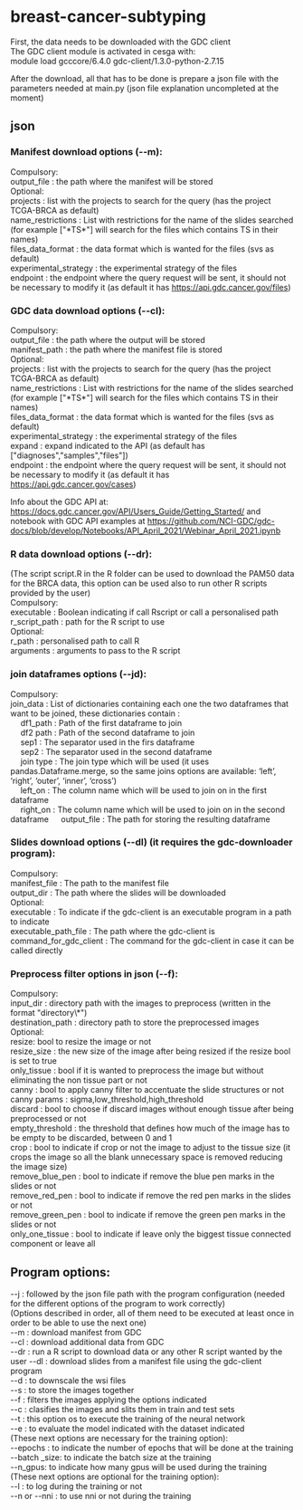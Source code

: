 # breast-cancer-subtyping

First, the data needs to be downloaded with the GDC client  
The GDC client module is activated in cesga with:  
module load gcccore/6.4.0 gdc-client/1.3.0-python-2.7.15  

After the download, all that has to be done is prepare a json file with the parameters needed at main.py
(json file explanation uncompleted at the moment)  
## json

### Manifest download options (--m):  
Compulsory:  
output_file : the path where the manifest will be stored  
Optional:  
projects : list with the projects to search for the query (has the project TCGA-BRCA as default)  
name_restrictions : List with restrictions for the name of the slides searched (for example ["\*TS\*"] will search for the files which contains TS in their names)  
files_data_format : the data format which is wanted for the files (svs as default)  
experimental_strategy : the experimental strategy of the files  
endpoint : the endpoint where the query request will be sent, it should not be necessary to modify it (as default it has https://api.gdc.cancer.gov/files)  

### GDC data download options (--cl):
Compulsory:  
output_file : the path where the output will be stored  
manifest_path : the path where the manifest file is stored  
Optional:  
projects : list with the projects to search for the query (has the project TCGA-BRCA as default)  
name_restrictions : List with restrictions for the name of the slides searched (for example ["\*TS\*"] will search for the files which contains TS in their names)  
files_data_format : the data format which is wanted for the files (svs as default)   
experimental_strategy : the experimental strategy of the files  
expand : expand indicated to the API (as default has ["diagnoses","samples","files"])   
endpoint : the endpoint where the query request will be sent, it should not be necessary to modify it (as default it has https://api.gdc.cancer.gov/cases)  

Info about the GDC API at: https://docs.gdc.cancer.gov/API/Users_Guide/Getting_Started/ and notebook with GDC API examples at https://github.com/NCI-GDC/gdc-docs/blob/develop/Notebooks/API_April_2021/Webinar_April_2021.ipynb

### R data download options (--dr):
(The script script.R in the R folder can be used to download the PAM50 data for the BRCA data, this option can be used also to run other R scripts provided by the user)  
Compulsory:  
executable : Boolean indicating if call Rscript or call a personalised path  
r_script_path : path for the R script to use  
Optional:  
r_path : personalised path to call R  
arguments : arguments to pass to the R script  

### join dataframes options (--jd):
Compulsory:  
join_data : List of dictionaries containing each one the two dataframes that want to be joined, these dictionaries contain :  
&emsp; df1_path : Path of the first dataframe to join  
&emsp; df2 path : Path of the second dataframe to join  
&emsp; sep1 : The separator used in the firs dataframe  
&emsp; sep2 : The separator used in the second dataframe  
&emsp; join type : The join type which will be used (it uses pandas.Dataframe.merge, so the same joins options are available: ‘left’, ‘right’, ‘outer’, ‘inner’, ‘cross’)  
&emsp; left_on : The column name which will be used to join on in the first dataframe  
&emsp; right_on : The column name which will be used to join on in the second dataframe 
&emsp; output_file : The path for storing the resulting dataframe

### Slides download options (--dl) (it requires the gdc-downloader program): 
Compulsory:  
manifest_file : The path to the manifest file  
output_dir : The path where the slides will be downloaded  
Optional:  
executable : To indicate if the gdc-client is an executable program in a path to indicate  
executable_path_file : The path where the gdc-client is  
command_for_gdc_client : The command for the gdc-client in case it can be called directly

### Preprocess filter options in json (--f):  
Compulsory:  
input_dir : directory path with the images to preprocess (written in the format "directory\\*")  
destination_path : directory path to store the preprocessed images  
Optional:  
resize: bool to resize the image or not  
resize_size : the new size of the image after being resized if the resize bool is set to true  
only_tissue : bool if it is wanted to preprocess the image but without eliminating the non tissue part or not  
canny : bool to apply canny filter to accentuate the slide structures or not  
canny params : sigma,low_threshold,high_threshold  
discard : bool to choose if discard images without enough tissue after being preprocessed or not  
empty_threshold : the threshold that defines how much of the image has to be empty to be discarded, between 0 and 1  
crop : bool to indicate if crop or not the image to adjust to the tissue size (it crops the image so all the blank unnecessary space is removed reducing the image size)  
remove_blue_pen : bool to indicate if remove the blue pen marks in the slides or not  
remove_red_pen : bool to indicate if remove the red pen marks in the slides or not  
remove_green_pen : bool to indicate if remove the green pen marks in the slides or not  
only_one_tissue : bool to indicate if leave only the biggest tissue connected component or leave all  


## Program options:  
--j : followed by the json file path with the program configuration (needed for the different options of the program to work correctly)  
(Options described in order, all of them need to be executed at least once in order to be able to use the next one)  
--m : download manifest from GDC  
--cl : download additional data from GDC  
--dr : run a R script to download data or any other R script wanted by the user
--dl : download slides from a manifest file using the gdc-client program  
--d : to downscale the wsi files  
--s : to store the images together  
--f : filters the images applying the options indicated  
--c : clasifies the images and slits them in train and test sets  
--t : this option os to execute the training of the neural network  
--e : to evaluate the model indicated with the dataset indicated  
(These next options are necessary for the training option):  
--epochs : to indicate the number of epochs that will be done at the training  
--batch _size: to indicate the batch size at the training  
--n_gpus: to indicate how many gpus will be used during the training  
(These next options are optional for the training option):  
--l : to log during the training or not  
--n or --nni : to use nni or not during the training

